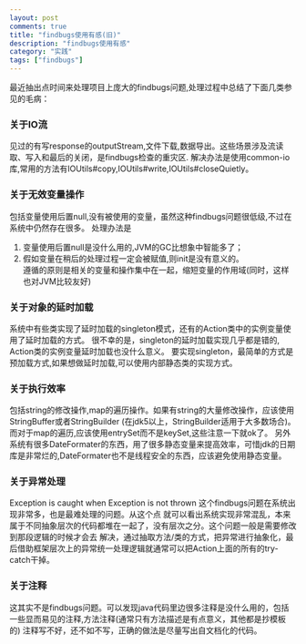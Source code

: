 ```yaml
---
layout: post
comments: true
title: "findbugs使用有感(旧)"
description: "findbugs使用有感"
category: "实践"
tags: ["findbugs"]
---
```


最近抽出点时间来处理项目上庞大的findbugs问题,处理过程中总结了下面几类参见的毛病：

### 关于IO流
见过的有写response的outputStream,文件下载,数据导出。这些场景涉及流读取、写入和最后的关闭，是findbugs检查的重灾区.
解决办法是使用common-io库,常用的方法有IOUtils#copy,IOUtils#write,IOUtils#closeQuietly。

### 关于无效变量操作
包括变量使用后置null,没有被使用的变量，虽然这种findbugs问题很低级,不过在系统中仍然存在很多。
处理办法是
1. 变量使用后置null是没什么用的,JVM的GC比想象中智能多了；
2. 假如变量在稍后的处理过程一定会被赋值,则init是没有意义的。  
遵循的原则是相关的变量和操作集中在一起，缩短变量的作用域(同时，这样也对JVM比较友好)

### 关于对象的延时加载
系统中有些类实现了延时加载的singleton模式，还有的Action类中的实例变量使用了延时加载的方式。
很不幸的是，singleton的延时加载实现几乎都是错的, Action类的实例变量延时加载也没什么意义。
要实现singleton，最简单的方式是预加载方式,如果想做延时加载,可以使用内部静态类的实现方式。

### 关于执行效率
包括string的修改操作,map的遍历操作。如果有string的大量修改操作，应该使用StringBuffer或者StringBuilder
(在jdk5以上，StringBuilder适用于大多数场合)。而对于map的遍历,应该使用entrySet而不是keySet,这些注意一下就ok了。
另外系统有很多DateFormater的东西，用了很多静态变量来提高效率，可惜jdk的日期库是非常烂的,DateFormater也不是线程安全的东西，应该避免使用静态变量。

### 关于异常处理
Exception is caught when Exception is not thrown 这个findbugs问题在系统出现非常多，也是最难处理的问题。从这个点
就可以看出系统实现非常混乱，本来属于不同抽象层次的代码都堆在一起了，没有层次之分。这个问题一般是需要修改到那段逻辑的时候才会去
解决，通过抽取方法/类的方式，把异常进行抽象化，最后借助框架层次上的异常统一处理逻辑就通常可以把Action上面的所有的try-catch干掉。

### 关于注释
这其实不是findbugs问题。可以发现java代码里边很多注释是没什么用的，包括一些显而易见的注释,方法注释(通常只有方法描述是有点意义，其他都是抄模板的)
注释写不好，还不如不写，正确的做法是尽量写出自文档化的代码。
